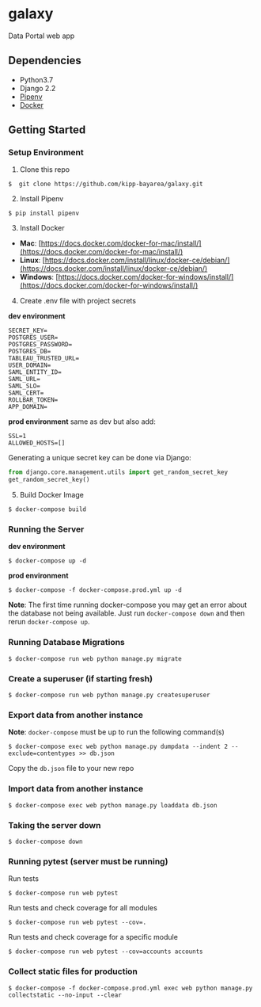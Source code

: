 # galaxy
Data Portal web app

## Dependencies

* Python3.7
* Django 2.2
* [Pipenv](https://pipenv.readthedocs.io/en/latest/)
* [Docker](https://www.docker.com/)

## Getting Started

### Setup Environment

1. Clone this repo

```
$  git clone https://github.com/kipp-bayarea/galaxy.git
```

2. Install Pipenv

```
$ pip install pipenv
```

3. Install Docker

* **Mac**: [https://docs.docker.com/docker-for-mac/install/](https://docs.docker.com/docker-for-mac/install/)
* **Linux**: [https://docs.docker.com/install/linux/docker-ce/debian/](https://docs.docker.com/install/linux/docker-ce/debian/)
* **Windows**: [https://docs.docker.com/docker-for-windows/install/](https://docs.docker.com/docker-for-windows/install/)

4. Create .env file with project secrets

**dev environment**
```
SECRET_KEY=
POSTGRES_USER=
POSTGRES_PASSWORD=
POSTGRES_DB=
TABLEAU_TRUSTED_URL=
USER_DOMAIN=
SAML_ENTITY_ID=
SAML_URL=
SAML_SLO=
SAML_CERT=
ROLLBAR_TOKEN=
APP_DOMAIN=
```

**prod environment**
same as dev but also add:
```
SSL=1
ALLOWED_HOSTS=[]
```

Generating a unique secret key can be done via Django:

```python
from django.core.management.utils import get_random_secret_key 
get_random_secret_key()
```

5. Build Docker Image

```
$ docker-compose build
```

### Running the Server

**dev environment**
```
$ docker-compose up -d
```

**prod environment**
```
$ docker-compose -f docker-compose.prod.yml up -d
```
**Note**: The first time running docker-compose you may get an error about the database not being available. Just run `docker-compose down` and then rerun `docker-compose up`.


### Running Database Migrations

```
$ docker-compose run web python manage.py migrate
```

### Create a superuser (if starting fresh)

```
$ docker-compose run web python manage.py createsuperuser
```

### Export data from another instance
**Note**: `docker-compose` must be up to run the following command(s)
```
$ docker-compose exec web python manage.py dumpdata --indent 2 --exclude=contentypes >> db.json
```

Copy the `db.json` file to your new repo

### Import data from another instance

```
$ docker-compose exec web python manage.py loaddata db.json
```

### Taking the server down

```
$ docker-compose down
```

### Running pytest (server must be running)

Run tests

```
$ docker-compose run web pytest
```

Run tests and check coverage for all modules
```
$ docker-compose run web pytest --cov=.
```

Run tests and check coverage for a specific module
```
$ docker-compose run web pytest --cov=accounts accounts
```


### Collect static files for production

```
$ docker-compose -f docker-compose.prod.yml exec web python manage.py collectstatic --no-input --clear
```

